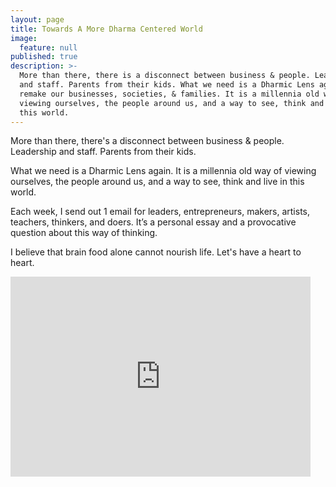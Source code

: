 ```yaml
---
layout: page
title: Towards A More Dharma Centered World
image:
  feature: null
published: true
description: >-
  More than there, there is a disconnect between business & people. Leadership
  and staff. Parents from their kids. What we need is a Dharmic Lens again to
  remake our businesses, societies, & families. It is a millennia old way of
  viewing ourselves, the people around us, and a way to see, think and live in
  this world.
---
```


More than there, there's a disconnect between business & people. Leadership and staff. Parents from their kids.

What we need is a Dharmic Lens again. It is a millennia old way of viewing ourselves, the people around us, and a way to see, think and live in this world.

Each week, I send out 1 email for leaders, entrepreneurs, makers, artists, teachers, thinkers, and doers. It’s a personal essay and a provocative question about this way of thinking.

I believe that brain food alone cannot nourish life. Let's have a heart to heart.

<iframe src="https://dtank.substack.com/embed" width="480" height="320" frameborder="0" scrolling="no" style="margin-left:auto; margin-right:auto; display:block”></iframe>

## Popular Articles

1.How to Lead (Part 1) & How to Lead (Part 2): Discovering these principles was like magic for me and everyone else who’s seriously applied them. The latest business books tells you what leadership is, but few get into how to make that happen. Discovering these principles was completely contrary to what’s popular, which is all about treating prospects, employees, team members and vendors (not to mention family and friends) as objects to push, pull, manipulate, persuade into doing what you want. These principles changed the way I sell, market, and lead.

The Future of Work: This was the seminal essay that got me a free trip to Switzerland at the annual Symposium where political and business leaders meet and make decisions to shape society. This goes into the deep focus on character and spirituality needed in the task of leadership whether you are a salesperson, the leader of a team, organization, or nation.

The President and the Swami: This is a remarkable story of a world leader using profound teachings of a Swami to change the way he led a country, and who became the most respected and loved President for a billion people.

The Schoolteacher’s Lessons: An exploration of the hidden lessons we learn in school and why it shapes how we act in much of our lives.
